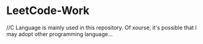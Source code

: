 # LeetCode-Work
//C Language is mainly used in this repository. Of xourse, it's possible that I may adopt other programming language...
